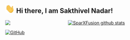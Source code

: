<h2><img src="https://raw.githubusercontent.com/ABSphreak/ABSphreak/master/gifs/Hi.gif" width="30px"> Hi there, I am Sakthivel Nadar!</h2>

<img align='left' src='https://user-images.githubusercontent.com/5713670/87202985-820dcb80-c2b6-11ea-9f56-7ec461c497c3.gif' width='200"'>

[![SparXFusion github stats](https://github-readme-stats.vercel.app/api?username=SparXFusion)](https://github.com/SparXFusion)

[![GitHub](https://img.shields.io/badge/dynamic/json?logo=github&label=GitHub+Followers&labelColor=282c34&color=181717&query=%24.data.totalSubs&url=https%3A%2F%2Fapi.spencerwoo.com%2Fsubstats%2F%3Fsource%3Dgithub%26queryKey%3DSparXFusion&longCache=true)](https://github.com/SparXFusion)
